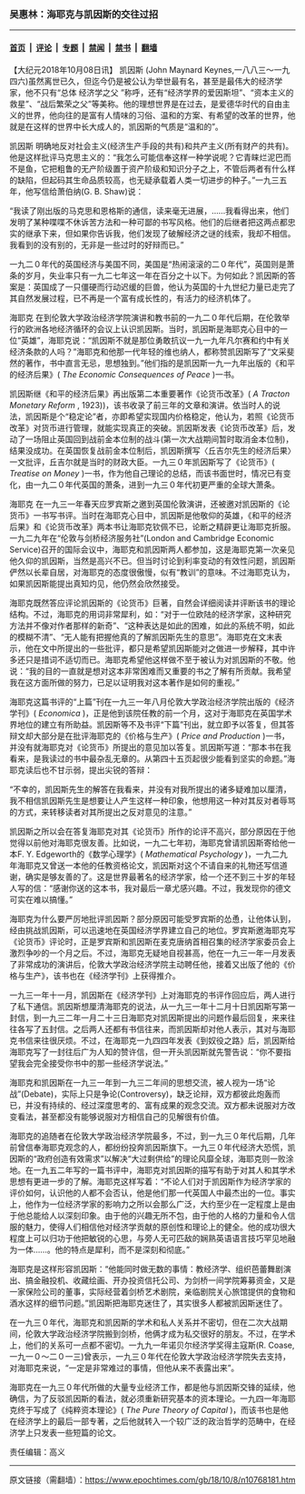 ### 吴惠林：海耶克与凯因斯的交往过招

---

#### [首页](../../../..?n10768181) &nbsp;|&nbsp; [评论](../../../../../epoch-comment?n10768181) &nbsp;|&nbsp; [专题](../../../../../epoch-special?n10768181) &nbsp;|&nbsp; [禁闻](../../../../../epoch-news?n10768181) &nbsp;|&nbsp; [禁书](../../../../../books?n10768181) &nbsp;|&nbsp; [翻墙](https://github.com/gfw-breaker/nogfw/blob/master/README.md?n10768181)


<div class="post_content" id="artbody" itemprop="articleBody">
 <!-- article content begin -->
 <p>
  【大纪元2018年10月08日讯】
  <ok href="https://www.epochtimes.com/gb/tag/%E5%87%AF%E5%9B%A0%E6%96%AF.html">
   凯因斯
  </ok>
  (John Maynard Keynes,一八八三～一九四六)虽然离世已久，但迄今仍是被公认为举世最有名，甚至是最伟大的经济学家，他不只有“总体
  <ok href="https://www.epochtimes.com/gb/tag/%E7%BB%8F%E6%B5%8E%E5%AD%A6%E4%B9%8B%E7%88%B6.html">
   经济学之父
  </ok>
  ”称呼，还有“经济学界的爱因斯坦”、“资本主义的救星”、“战后繁荣之父”等美称。他的理想世界是在过去，是爱德华时代的自由主义的世界，他向往的是富有人情味的习俗、温和的方案、有希望的改革的世界，他就是在这样的世界中长大成人的，凯因斯的气质是“温和的”。
 </p>
 <p>
  <ok href="https://www.epochtimes.com/gb/tag/%E5%87%AF%E5%9B%A0%E6%96%AF.html">
   凯因斯
  </ok>
  明确地反对社会主义(经济生产手段的共有)和共产主义(所有财产的共有)。他是这样批评马克思主义的：“我怎么可能信奉这样一种学说呢？它青睐烂泥巴而不是鱼，它把粗鲁的无产阶级置于资产阶级和知识分子之上，不管后两者有什么样的缺陷，但起码其生命品质较高，也无疑承载着人类一切进步的种子。”一九三五年，他写信给萧伯纳(G. B. Shaw)说：
 </p>
 <p>
  “我读了刚出版的马克思和恩格斯的通信，读来毫无进展，……我看得出来，他们发明了某种喋喋不休诉苦方法和一种可鄙的书写风格。他们的后继者把这两点都忠实的继承下来，但如果你告诉我，他们发现了破解经济之谜的线索，我却不相信。我看到的没有别的，无非是一些过时的好辩而已。”
 </p>
 <p>
  一九二０年代的英国经济与美国不同，美国是“热闹滚滚的二０年代”，英国则是萧条的岁月，失业率只有一九二七年这一年在百分之十以下。为何如此？凯因斯的答案是：英国成了一只僵硬而行动迟缓的巨兽，他认为英国的十九世纪力量已走完了其自然发展过程，已不再是一个富有成长性的，有活力的经济机体了。
 </p>
 <p>
  <ok href="https://www.epochtimes.com/gb/tag/%E6%B5%B7%E8%80%B6%E5%85%8B.html">
   海耶克
  </ok>
  在到伦敦大学政治经济学院演讲和教书前的一九二０年代后期，在伦敦举行的欧洲各地经济循环的会议上认识凯因斯。当时，凯因斯是海耶克心目中的一位“英雄”，海耶克说：“凯因斯不就是那位勇敢抗议一九一九年凡尔赛和约中有关经济条款的人吗？”海耶克和他那一代年轻的维也纳人，都称赞凯因斯写了“文采斐然的著作，书中直言无忌，思想独到。”他们指的是凯因斯一九一九年出版的《和平的经济后果》(
  <em>
   The Economic Consequences of Peace
  </em>
  )一书。
 </p>
 <p>
  凯因斯继《和平的经济后果》再出版第二本重要著作《论货币改革》(
  <em>
   A Tracton Monetary Reform
  </em>
  , 1923))，该书收录了前三年的文章和演讲。依当时人的说法，凯因斯是个“稳定论”者，亦即希望实现国内价格稳定，他认为，若照《论货币改革》对货币进行管理，就能实现真正的突破。凯因斯发表《论货币改革》后，发动了一场阻止英国回到战前金本位制的战斗(第一次大战期间暂时取消金本位制)，结果没成功。在英国恢复战前金本位制后，凯因斯撰写〈丘吉尔先生的经济后果〉一文批评，丘吉尔就是当时的财政大臣。一九三０年凯因斯写了《论货币》(
  <em>
   Treatise on Money
  </em>
  )一书，作为他自己理论的总结，而该书面世时，情况已有变化，由一九二０年代英国的萧条，进到一九三０年代初更严重的全球大萧条。
 </p>
 <p>
  <ok href="https://www.epochtimes.com/gb/tag/%E6%B5%B7%E8%80%B6%E5%85%8B.html">
   海耶克
  </ok>
  在一九三一年春天应罗宾斯之邀到英国伦敦演讲，还被邀对凯因斯的《论货币》一书写书评。当时在海耶克心目中，凯因斯是他敬仰的英雄，《和平的经济后果》和《论货币改革》两本书让海耶克钦佩不已，论断之精辟更让海耶克折服。一九二九年在“伦敦与剑桥经济服务社”(London and Cambridge Economic Service)召开的国际会议中，海耶克和凯因斯两人都参加，这是海耶克第一次亲见他久仰的凯因斯，当然是高兴不已。但当时讨论到利率变动的有效性问题，凯因斯俨然以长辈自居，对海耶克的态度很傲慢，似有“教训”的意味。不过海耶克认为，如果凯因斯能提出真知灼见，他仍然会欣然接受。
 </p>
 <p>
  海耶克既然答应评论凯因斯的《论货币》巨著，自然会详细阅读并评断该书的理论结构。不过，海耶克的用词非常犀利，如：“对于一位欧陆的经济学家，这种研究方法并不像对作者那样的新奇”、“这种表达是如此的困难，如此的系统不明，如此的模糊不清”、“无人能有把握他真的了解凯因斯先生的意思”。海耶克在文末表示，他在文中所提出的一些批评，都只是希望凯因斯能对之做进一步解释，其中许多还只是措词不适切而已。海耶克希望他这样做不至于被认为对凯因斯的不敬。他说：“我的目的一直就是想对这本非常困难而又重要的书之了解有所贡献。我希望我在这方面所做的努力，已足以证明我对这本著作是如何的重视。”
 </p>
 <p>
  海耶克这篇书评的“上篇”刊在一九三一年八月伦敦大学政治经济学院出版的《经济学刊》(
  <em>
   Economica
  </em>
  )，正是他到该院任教的前一个月，这对于海耶克在英国学术界地位的建立有所助益。凯因斯等不及书评“下篇”刊出，就立即予以答复，但其答辩文却大部分是在批评海耶克的《价格与生产》(
  <em>
   Price and Production
  </em>
  )一书，并没有就海耶克对《论货币》所提出的意见加以答复。凯因斯写道：“那本书在我看来，是我读过的书中最杂乱无章的。从第四十五页起很少能看到坚实的命题。”海耶克读后也不甘示弱，提出尖锐的答辩：
 </p>
 <p>
  “不幸的，凯因斯先生的解答在我看来，并没有对我所提出的诸多疑难加以厘清，我不相信凯因斯先生是想要让人产生这样一种印象，他想用这一种对其反对者辱骂的方式，来转移读者对其所提出之反对意见的注意。”
 </p>
 <p>
  凯因斯之所以会在答复海耶克对其《论货币》所作的论评不高兴，部分原因在于他觉得以前他对海耶克很友善。比如说，一九二七年初，海耶克曾请凯因斯寄给他一本F. Y. Edgeworth的《数学心理学》(
  <em>
   Mathematical Psychology
  </em>
  )，一九二九年海耶克又曾送一本他的任教资格论文，凯因斯对这个不请自来的礼物还写信道谢，确实是够友善的了。这是世界最著名的经济学家，给一个还不到三十岁的年轻人写的信：“感谢你送的这本书，我对最后一章尤感兴趣。不过，我发现你的德文可实在难以搞懂。”
 </p>
 <p>
  海耶克为什么要严厉地批评凯因斯？部分原因可能受罗宾斯的怂恿，让他体认到，经由挑战凯因斯，可以迅速地在英国经济学界建立自己的地位。罗宾斯邀海耶克写《论货币》评论时，正是罗宾斯和凯因斯在麦克唐纳首相召集的经济学家委员会上激烈争吵的一个月之后。不过，海耶克无疑地自视甚高，他在一九三一年一月发表了非常成功的演讲后，伦敦大学政治经济学院主动聘任他，接着又出版了他的《价格与生产》，该书也在《经济学刊》上获得推介。
 </p>
 <p>
  一九三一年十一月，凯因斯在《经济学刊》上对海耶克的书评作回应后，两人进行了私下通信。凯因斯想厘清海耶克的说法，从一九三一年十二月十日凯因斯写第一封信，到一九三二年一月二十三日海耶克对凯因斯提出的问题作最后回复，来来往往各写了五封信。之后两人还都有书信往来，而凯因斯却对他人表示，其对与海耶克书信来往很厌烦。不过，在海耶克一九四四年发表《到奴役之路》后，凯因斯给海耶克写了一封往后广为人知的赞许信，但一开头凯因斯就先警告说：“你不要指望我会完全接受你书中的那一些经济学说法。”
 </p>
 <p>
  海耶克和凯因斯在一九三一年到一九三二年间的思想交流，被人视为一场“论战”(Debate)，实际上只是争论(Controversy)，缺乏论辩，双方都彼此炮轰而已，并没有持续的、经过深度思考的、富有成果的观念交流。双方都未说服对方改变看法，甚至都没有能够说服对方相信自己的见解很有价值。
 </p>
 <p>
  海耶克的追随者在伦敦大学政治经济学院最多，不过，到一九三０年代后期，几年前曾信奉海耶克观念的人，都纷纷投奔凯因斯旗下。一九三０年代经济大恐慌，凯因斯的“政府创造有效需求”以解决“大过剩供给”的理论风靡全球，海耶克则一败涂地。在一九五二年写的一篇书评中，海耶克对凯因斯的描写有助于对其人和其学术思想有更进一步的了解。海耶克这样写着：“不论人们对于凯因斯作为经济学家的评价如何，认识他的人都不会否认，他是他们那一代英国人中最杰出的一位。事实上，他作为一位经济学家的影响力之所以会那么广泛，大约至少在一定程度上是由于他总能给人以深刻印象。由于他的兴趣无所不包，由于他的人格的力量和令人信服的魅力，使得人们相信他对经济学贡献的原创性和理论上的健全。他的成功很大程度上可以归功于他把敏锐的心思，与旁人无可匹敌的娴熟英语语言技巧罕见地融为一体……。他的特点是犀利，而不是深刻和彻底。”
 </p>
 <p>
  海耶克是这样形容凯因斯：“他能同时做无数的事情：教经济学、组织芭蕾舞剧演出、搞金融投机、收藏绘画、开办投资信托公司、为剑桥一间学院筹募资金，又是一家保险公司的董事，实际经营着剑桥艺术剧院，亲临剧院关心旅馆提供的食物和酒水这样的细节问题。”凯因斯把海耶克迷住了，其实很多人都被凯因斯迷住了。
 </p>
 <p>
  在一九三０年代，海耶克和凯因斯的学术和私人关系并不密切，但在二次大战期间，伦敦大学政治经济学院搬到剑桥，他俩才成为私交很好的朋友。不过，在学术上，他们的关系可一点都不密切。一九九一年诺贝尔经济学奖得主寇斯(R. Coase, 一九一０～二０一三)曾表示，一九三０年代在伦敦大学政治经济学院失去支持，对海耶克来说，“一定是非常难过的事情，但他从来不表露出来”。
 </p>
 <p>
  海耶克在一九三０年代所做的大量专业经济工作，都是他与凯因斯交锋的延续，他确信，为了反驳凯因斯的看法，就必须重新研究基本的资本理论。一九四一年海耶克终于写成了《纯粹资本理论》(
  <em>
   The Pure Theory of Capital
  </em>
  )，而该书也是他在经济学上的最后一部专著，之后他就转入一个较广泛的政治哲学的范畴中，在经济学上只发表一些短篇的论文。
 </p>
 <p>
  责任编辑：高义
 </p>
 <!-- article content end -->
 <div id="below_article_ad">
 </div>
</div>


---

原文链接（需翻墙）：https://www.epochtimes.com/gb/18/10/8/n10768181.htm